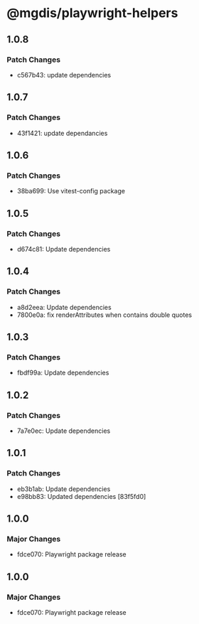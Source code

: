 # @mgdis/playwright-helpers

## 1.0.8

### Patch Changes

- c567b43: update dependencies

## 1.0.7

### Patch Changes

- 43f1421: update dependancies

## 1.0.6

### Patch Changes

- 38ba699: Use vitest-config package

## 1.0.5

### Patch Changes

- d674c81: Update dependencies

## 1.0.4

### Patch Changes

- a8d2eea: Update dependencies
- 7800e0a: fix renderAttributes when contains double quotes

## 1.0.3

### Patch Changes

- fbdf99a: Update dependencies

## 1.0.2

### Patch Changes

- 7a7e0ec: Update dependencies

## 1.0.1

### Patch Changes

- eb3b1ab: Update dependencies
- e98bb83: Updated dependencies [83f5fd0]

## 1.0.0

### Major Changes

- fdce070: Playwright package release

## 1.0.0

### Major Changes

- fdce070: Playwright package release
